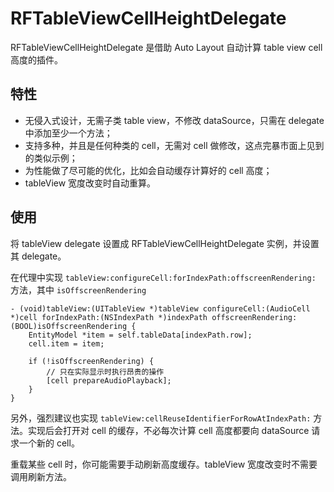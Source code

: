 RFTableViewCellHeightDelegate
=======

RFTableViewCellHeightDelegate 是借助 Auto Layout 自动计算 table view cell 高度的插件。

特性
-----
* 无侵入式设计，无需子类 table view，不修改 dataSource，只需在 delegate 中添加至少一个方法；
* 支持多种，并且是任何种类的 cell，无需对 cell 做修改，这点完暴市面上见到的类似示例；
* 为性能做了尽可能的优化，比如会自动缓存计算好的 cell 高度；
* tableView 宽度改变时自动重算。

使用
-----

将 tableView delegate 设置成 RFTableViewCellHeightDelegate 实例，并设置其 delegate。

在代理中实现 `tableView:configureCell:forIndexPath:offscreenRendering:` 方法，其中 `isOffscreenRendering` 

```
- (void)tableView:(UITableView *)tableView configureCell:(AudioCell *)cell forIndexPath:(NSIndexPath *)indexPath offscreenRendering:(BOOL)isOffscreenRendering {
    EntityModel *item = self.tableData[indexPath.row];
    cell.item = item;
    
    if (!isOffscreenRendering) {
        // 只在实际显示时执行昂贵的操作
        [cell prepareAudioPlayback];
    }
}
```

另外，强烈建议也实现 `tableView:cellReuseIdentifierForRowAtIndexPath:` 方法。实现后会打开对 cell 的缓存，不必每次计算 cell 高度都要向 dataSource 请求一个新的 cell。

重载某些 cell 时，你可能需要手动刷新高度缓存。tableView 宽度改变时不需要调用刷新方法。
